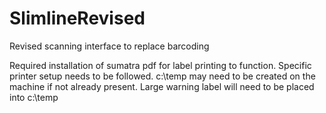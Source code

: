 # SlimlineRevised
Revised scanning interface to replace barcoding

Required installation of sumatra pdf for label printing to function. Specific printer setup needs to be followed.
c:\temp may need to be created on the machine if not already present. 
Large warning label will need to be placed into c:\temp
